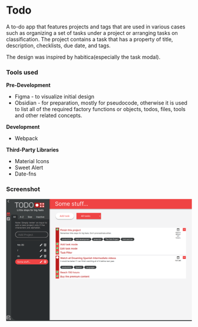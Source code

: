 # Todo
A to-do app that features projects and tags that are used in various cases such as organizing a set of tasks under a project or arranging tasks on classification. The project contains a task that has a property of title, description, checklists, due date, and tags. 

The design was inspired by habitica(especially the task modal). 

### Tools used

**Pre-Development**
- Figma - to visualize initial design
- Obsidian - for preparation, mostly for pseudocode, otherwise it is used to list all of the required factory functions or objects, todos, files, tools and other related concepts.

**Development**
- Webpack

**Third-Party Libraries**
- Material Icons
- Sweet Alert
- Date-fns

### Screenshot

![todocians__ss.png](./src/assets/images/todocians__ss.png)
